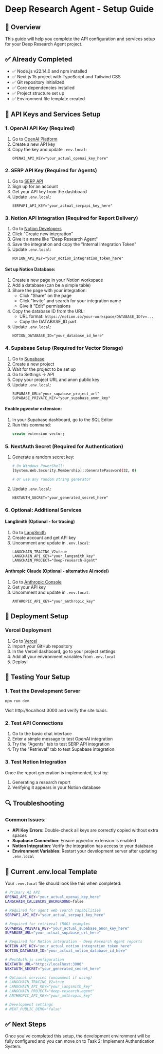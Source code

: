 # Deep Research Agent - Setup Guide

## 🎯 Overview
This guide will help you complete the API configuration and services setup for your Deep Research Agent project.

## ✅ Already Completed
- ✅ Node.js v22.14.0 and npm installed
- ✅ Next.js 15 project with TypeScript and Tailwind CSS
- ✅ Git repository initialized  
- ✅ Core dependencies installed
- ✅ Project structure set up
- ✅ Environment file template created

## 🔑 API Keys and Services Setup

### 1. OpenAI API Key (Required)
1. Go to [OpenAI Platform](https://platform.openai.com/api-keys)
2. Create a new API key
3. Copy the key and update `.env.local`:
   ```
   OPENAI_API_KEY="your_actual_openai_key_here"
   ```

### 2. SERP API Key (Required for Agents)
1. Go to [SERP API](https://serpapi.com/)
2. Sign up for an account
3. Get your API key from the dashboard
4. Update `.env.local`:
   ```
   SERPAPI_API_KEY="your_actual_serpapi_key_here"
   ```

### 3. Notion API Integration (Required for Report Delivery)
1. Go to [Notion Developers](https://developers.notion.com/)
2. Click "Create new integration"
3. Give it a name like "Deep Research Agent"
4. Save the integration and copy the "Internal Integration Token"
5. Update `.env.local`:
   ```
   NOTION_API_KEY="your_notion_integration_token_here"
   ```

#### Set up Notion Database:
1. Create a new page in your Notion workspace
2. Add a database (can be a simple table)
3. Share the page with your integration:
   - Click "Share" on the page
   - Click "Invite" and search for your integration name
   - Give it "Edit" permissions
4. Copy the database ID from the URL:
   - URL format: `https://notion.so/your-workspace/DATABASE_ID?v=...`
   - Copy the DATABASE_ID part
5. Update `.env.local`:
   ```
   NOTION_DATABASE_ID="your_database_id_here"
   ```

### 4. Supabase Setup (Required for Vector Storage)
1. Go to [Supabase](https://supabase.com/)
2. Create a new project
3. Wait for the project to be set up
4. Go to Settings → API
5. Copy your project URL and anon public key
6. Update `.env.local`:
   ```
   SUPABASE_URL="your_supabase_project_url"
   SUPABASE_PRIVATE_KEY="your_supabase_anon_key"
   ```

#### Enable pgvector extension:
1. In your Supabase dashboard, go to the SQL Editor
2. Run this command:
   ```sql
   create extension vector;
   ```

### 5. NextAuth Secret (Required for Authentication)
1. Generate a random secret key:
   ```bash
   # On Windows PowerShell:
   [System.Web.Security.Membership]::GeneratePassword(32, 0)
   
   # Or use any random string generator
   ```
2. Update `.env.local`:
   ```
   NEXTAUTH_SECRET="your_generated_secret_here"
   ```

### 6. Optional: Additional Services

#### LangSmith (Optional - for tracing)
1. Go to [LangSmith](https://smith.langchain.com/)
2. Create account and get API key
3. Uncomment and update in `.env.local`:
   ```
   LANGCHAIN_TRACING_V2=true
   LANGCHAIN_API_KEY="your_langsmith_key"
   LANGCHAIN_PROJECT="deep-research-agent"
   ```

#### Anthropic Claude (Optional - alternative AI model)
1. Go to [Anthropic Console](https://console.anthropic.com/)
2. Get your API key
3. Uncomment and update in `.env.local`:
   ```
   ANTHROPIC_API_KEY="your_anthropic_key"
   ```

## 🚀 Deployment Setup

### Vercel Deployment
1. Go to [Vercel](https://vercel.com/)
2. Import your GitHub repository
3. In the Vercel dashboard, go to your project settings
4. Add all your environment variables from `.env.local`
5. Deploy!

## 🧪 Testing Your Setup

### 1. Test the Development Server
```bash
npm run dev
```
Visit http://localhost:3000 and verify the site loads.

### 2. Test API Connections
1. Go to the basic chat interface
2. Enter a simple message to test OpenAI integration
3. Try the "Agents" tab to test SERP API integration
4. Try the "Retrieval" tab to test Supabase integration

### 3. Test Notion Integration
Once the report generation is implemented, test by:
1. Generating a research report
2. Verifying it appears in your Notion database

## 🔍 Troubleshooting

### Common Issues:
- **API Key Errors**: Double-check all keys are correctly copied without extra spaces
- **Supabase Connection**: Ensure pgvector extension is enabled
- **Notion Integration**: Verify the integration has access to your database
- **Environment Variables**: Restart your development server after updating `.env.local`

## 📝 Current .env.local Template

Your `.env.local` file should look like this when completed:

```bash
# Primary AI API
OPENAI_API_KEY="your_actual_openai_key_here"
LANGCHAIN_CALLBACKS_BACKGROUND=false

# Required for agent web search capabilities
SERPAPI_API_KEY="your_actual_serpapi_key_here"

# Required for retrieval (RAG) examples
SUPABASE_PRIVATE_KEY="your_actual_supabase_anon_key_here"
SUPABASE_URL="your_actual_supabase_url_here"

# Required for Notion integration - Deep Research Agent reports
NOTION_API_KEY="your_actual_notion_integration_token_here"
NOTION_DATABASE_ID="your_actual_notion_database_id_here"

# NextAuth.js configuration
NEXTAUTH_URL="http://localhost:3000"
NEXTAUTH_SECRET="your_generated_secret_here"

# Optional services (uncomment if using)
# LANGCHAIN_TRACING_V2=true
# LANGCHAIN_API_KEY="your_langsmith_key"
# LANGCHAIN_PROJECT="deep-research-agent"
# ANTHROPIC_API_KEY="your_anthropic_key"

# Development settings
# NEXT_PUBLIC_DEMO="false"
```

## ✅ Next Steps
Once you've completed this setup, the development environment will be fully configured and you can move on to Task 2: Implement Authentication System. 